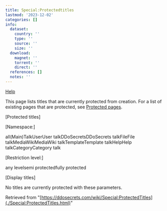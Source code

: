 ```yaml
---
title: Special:Protectedtitles
lastmod: '2023-12-02'
categories: []
info:
  dataset:
    country: ''
    type: ''
    source: ''
    size: ''
  download:
    magnet: ''
    torrent: ''
    direct: ''
  references: []
  notes: ''
---
```




[Help](https://www.mediawiki.org/wiki/Special:MyLanguage/Help:Protected_pages)

This page lists titles that are currently protected from creation. For a
list of existing pages that are protected, see [Protected
pages](./Special:ProtectedPages.html "Special:ProtectedPages").

[Protected
titles]

[Namespace:]

all(Main)TalkUserUser talkDDoSecretsDDoSecrets talkFileFile
talkMediaWikiMediaWiki talkTemplateTemplate talkHelpHelp
talkCategoryCategory talk

[Restriction level:]

any levelsemi protectedfully protected

[Display
titles]

No titles are currently protected with these parameters.

Retrieved from
"[https://ddosecrets.com/wiki/Special:ProtectedTitles](./Special:ProtectedTitles.html)"

